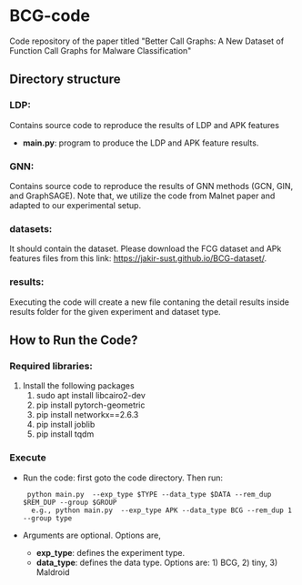 # BCG-code
Code repository of the paper titled "Better Call Graphs: A New Dataset of Function Call Graphs for Malware Classification"


## Directory structure ##
### **LDP**: 
Contains source code to reproduce the results of LDP and APK features 
* **main.py**: program to produce the LDP and APK feature results.

### **GNN**: 
Contains source code to reproduce the results of GNN methods (GCN, GIN, and GraphSAGE). Note that, we utilize the code from Malnet paper and adapted to our experimental setup.

### datasets: 
It should contain the dataset. Please download the FCG dataset and APk features files from this link: https://jakir-sust.github.io/BCG-dataset/. 

### results:
Executing the code will create a new file contaning the detail results inside results folder for the given experiment and dataset type.

<!-- ## Requirements -->
<!-- ```bash -->
<!-- * C++ -->

## How to Run the Code? ##



### Required libraries:
1. Install the following packages
   1. sudo apt install libcairo2-dev
   2. pip install pytorch-geometric
   3. pip install networkx==2.6.3
   4. pip install joblib
   5. pip install tqdm


### Execute
    
* Run the code: first goto the code directory. Then run:
    
       python main.py  --exp_type $TYPE --data_type $DATA --rem_dup $REM_DUP --group $GROUP
        e.g., python main.py  --exp_type APK --data_type BCG --rem_dup 1 --group type
* Arguments are optional. Options are,
  * **exp_type**: defines the experiment type.
  * **data_type**: defines the data type. Options are: 1) BCG, 2) tiny, 3) Maldroid






<!-- ## Experimental Datasets
 Need to be updated. -->

<!-- ## Note
This code was obtained by request from the corresponding authors. -->